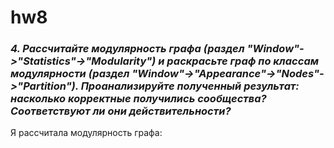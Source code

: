 # hw8
### *4. Рассчитайте модулярность графа (раздел "Window"->"Statistics"->"Modularity") и раскрасьте граф по классам модулярности (раздел "Window"->"Appearance"->"Nodes"->"Partition"). Проанализируйте полученный результат: насколько корректные получились сообщества? Соответствуют ли они действительности?*
Я рассчитала модулярность графа:
